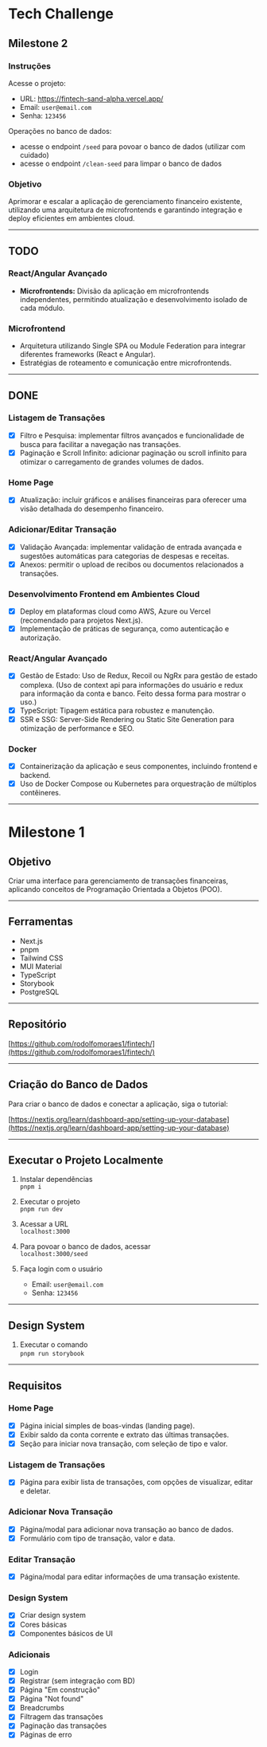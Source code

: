 # Tech Challenge

## Milestone 2

### Instruções

Acesse o projeto: 
   - URL: https://fintech-sand-alpha.vercel.app/
   - Email: `user@email.com`  
   - Senha: `123456`

Operações no banco de dados:
   - acesse o endpoint `/seed` para povoar o banco de dados (utilizar com cuidado)
   - acesse o endpoint `/clean-seed` para limpar o banco de dados

### Objetivo

Aprimorar e escalar a aplicação de gerenciamento financeiro existente, utilizando uma arquitetura de microfrontends e garantindo integração e deploy eficientes em ambientes cloud.

---

## TODO

### React/Angular Avançado
- **Microfrontends:** Divisão da aplicação em microfrontends independentes, permitindo atualização e desenvolvimento isolado de cada módulo.

### Microfrontend
- Arquitetura utilizando Single SPA ou Module Federation para integrar diferentes frameworks (React e Angular).
- Estratégias de roteamento e comunicação entre microfrontends.

---

## DONE

### Listagem de Transações
- [x] Filtro e Pesquisa: implementar filtros avançados e funcionalidade de busca para facilitar a navegação nas transações.
- [x] Paginação e Scroll Infinito: adicionar paginação ou scroll infinito para otimizar o carregamento de grandes volumes de dados.

### Home Page
- [x] Atualização: incluir gráficos e análises financeiras para oferecer uma visão detalhada do desempenho financeiro.

### Adicionar/Editar Transação
- [x] Validação Avançada: implementar validação de entrada avançada e sugestões automáticas para categorias de despesas e receitas.
- [x] Anexos: permitir o upload de recibos ou documentos relacionados a transações.

### Desenvolvimento Frontend em Ambientes Cloud
- [x] Deploy em plataformas cloud como AWS, Azure ou Vercel (recomendado para projetos Next.js).
- [x] Implementação de práticas de segurança, como autenticação e autorização.

### React/Angular Avançado
- [x] Gestão de Estado: Uso de Redux, Recoil ou NgRx para gestão de estado complexa. (Uso de context api para informações do usuário e redux para informação da conta e banco. Feito dessa forma para mostrar o uso.)
- [x] TypeScript: Tipagem estática para robustez e manutenção.
- [x] SSR e SSG: Server-Side Rendering ou Static Site Generation para otimização de performance e SEO.

### Docker
- [x] Containerização da aplicação e seus componentes, incluindo frontend e backend.
- [x] Uso de Docker Compose ou Kubernetes para orquestração de múltiplos contêineres.

---

# Milestone 1

## Objetivo

Criar uma interface para gerenciamento de transações financeiras, aplicando conceitos de Programação Orientada a Objetos (POO).

---

## Ferramentas

- Next.js
- pnpm
- Tailwind CSS
- MUI Material
- TypeScript
- Storybook
- PostgreSQL

---

## Repositório

[https://github.com/rodolfomoraes1/fintech/](https://github.com/rodolfomoraes1/fintech/)

---

## Criação do Banco de Dados

Para criar o banco de dados e conectar a aplicação, siga o tutorial:

[https://nextjs.org/learn/dashboard-app/setting-up-your-database](https://nextjs.org/learn/dashboard-app/setting-up-your-database)

---

## Executar o Projeto Localmente

1. Instalar dependências  
   `pnpm i`

2. Executar o projeto  
   `pnpm run dev`

3. Acessar a URL  
   `localhost:3000`

4. Para povoar o banco de dados, acessar  
   `localhost:3000/seed`

5. Faça login com o usuário  
   - Email: `user@email.com`  
   - Senha: `123456`

---

## Design System

1. Executar o comando  
   `pnpm run storybook`

---

## Requisitos

### Home Page

- [x] Página inicial simples de boas-vindas (landing page).
- [x] Exibir saldo da conta corrente e extrato das últimas transações.
- [x] Seção para iniciar nova transação, com seleção de tipo e valor.

### Listagem de Transações

- [x] Página para exibir lista de transações, com opções de visualizar, editar e deletar.

### Adicionar Nova Transação

- [x] Página/modal para adicionar nova transação ao banco de dados.
- [x] Formulário com tipo de transação, valor e data.

### Editar Transação

- [x] Página/modal para editar informações de uma transação existente.

### Design System

- [x] Criar design system
- [x] Cores básicas
- [x] Componentes básicos de UI

### Adicionais

- [x] Login
- [x] Registrar (sem integração com BD)
- [x] Página "Em construção"
- [x] Página "Not found"
- [x] Breadcrumbs
- [x] Filtragem das transações
- [x] Paginação das transações
- [x] Páginas de erro

